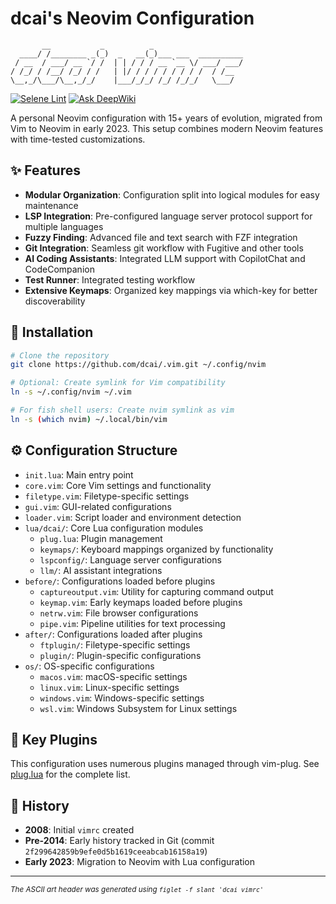 # dcai's Neovim Configuration

```
       __           _          _
  ____/ /________ _(_)  _   __(_)___ ___  __________
 / __  / ___/ __ `/ /  | | / / / __ `__ \/ ___/ ___/
/ /_/ / /__/ /_/ / /   | |/ / / / / / / / /  / /__
\__,_/\___/\__,_/_/    |___/_/_/ /_/ /_/_/   \___/

```

[![Selene Lint](https://github.com/dcai/.vim/actions/workflows/selene.yml/badge.svg)](https://github.com/dcai/.vim/actions/workflows/selene.yml)
[![Ask DeepWiki](https://deepwiki.com/badge.svg)](https://deepwiki.com/dcai/.vim)

A personal Neovim configuration with 15+ years of evolution, migrated from Vim to Neovim in early 2023. This setup combines modern Neovim features with time-tested customizations.

## ✨ Features

- **Modular Organization**: Configuration split into logical modules for easy maintenance
- **LSP Integration**: Pre-configured language server protocol support for multiple languages
- **Fuzzy Finding**: Advanced file and text search with FZF integration
- **Git Integration**: Seamless git workflow with Fugitive and other tools
- **AI Coding Assistants**: Integrated LLM support with CopilotChat and CodeCompanion
- **Test Runner**: Integrated testing workflow
- **Extensive Keymaps**: Organized key mappings via which-key for better discoverability

## 🚀 Installation

```sh
# Clone the repository
git clone https://github.com/dcai/.vim.git ~/.config/nvim

# Optional: Create symlink for Vim compatibility
ln -s ~/.config/nvim ~/.vim

# For fish shell users: Create nvim symlink as vim
ln -s (which nvim) ~/.local/bin/vim
```

## ⚙️ Configuration Structure

- `init.lua`: Main entry point
- `core.vim`: Core Vim settings and functionality
- `filetype.vim`: Filetype-specific settings
- `gui.vim`: GUI-related configurations
- `loader.vim`: Script loader and environment detection
- `lua/dcai/`: Core Lua configuration modules
  - `plug.lua`: Plugin management
  - `keymaps/`: Keyboard mappings organized by functionality
  - `lspconfig/`: Language server configurations
  - `llm/`: AI assistant integrations
- `before/`: Configurations loaded before plugins
  - `captureoutput.vim`: Utility for capturing command output
  - `keymap.vim`: Early keymaps loaded before plugins
  - `netrw.vim`: File browser configurations
  - `pipe.vim`: Pipeline utilities for text processing
- `after/`: Configurations loaded after plugins
  - `ftplugin/`: Filetype-specific settings
  - `plugin/`: Plugin-specific configurations
- `os/`: OS-specific configurations
  - `macos.vim`: macOS-specific settings
  - `linux.vim`: Linux-specific settings
  - `windows.vim`: Windows-specific settings
  - `wsl.vim`: Windows Subsystem for Linux settings

## 🔌 Key Plugins

This configuration uses numerous plugins managed through vim-plug. See [plug.lua](./lua/dcai/plug.lua) for the complete list.

## 📜 History

- **2008**: Initial `vimrc` created
- **Pre-2014**: Early history tracked in Git (commit `2f299642859b9efe0d5b1619ceeabcab16158a19`)
- **Early 2023**: Migration to Neovim with Lua configuration

---

<sub>_The ASCII art header was generated using `figlet -f slant 'dcai vimrc'`_</sub>
